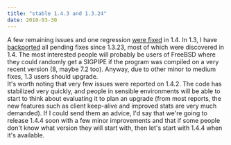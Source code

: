 ```yaml
---
title: "stable 1.4.3 and 1.3.24"
date: 2010-03-30
---
```


A few remaining issues and one regression [were fixed](/download/1.4/src/CHANGELOG) in 1.4. In 1.3, I have [backported](/download/1.4/src/CHANGELOG) all pending fixes since 1.3.23, most of which were discovered in 1.4. The most interested people will probably be users of FreeBSD where they could randomly get a SIGPIPE if the program was compiled on a very recent version (8, maybe 7.2 too). Anyway, due to other minor to medium fixes, 1.3 users should upgrade.  
It's worth noting that very few issues were reported on 1.4.2. The code has stabilized very quickly, and people in sensible environments will be able to start to think about evaluating it to plan an upgrade (from most reports, the new features such as client keep-alive and improved stats are very much demanded). If I could send them an advice, I'd say that we're going to release 1.4.4 soon with a few minor improvements and that if some people don't know what version they will start with, then let's start with 1.4.4 when it's available.

